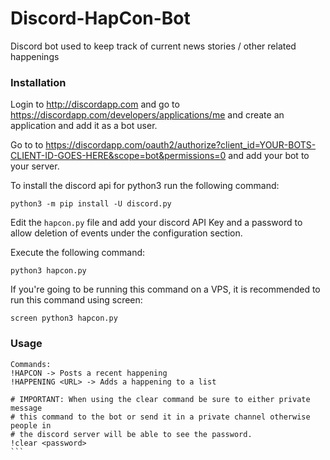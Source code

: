 # Discord-HapCon-Bot
Discord bot used to keep track of current news stories / other related happenings

### Installation
Login to http://discordapp.com and go to https://discordapp.com/developers/applications/me and create an application and add it as a bot user.

Go to to https://discordapp.com/oauth2/authorize?client_id=YOUR-BOTS-CLIENT-ID-GOES-HERE&scope=bot&permissions=0 and add your bot to your server.

To install the discord api for python3 run the following command:
```
python3 -m pip install -U discord.py
```

Edit the `hapcon.py` file and add your discord API Key and a password to allow deletion of events under the configuration section.

Execute the following command:
```
python3 hapcon.py
```

If you're going to be running this command on a VPS, it is recommended to run this command using screen:
```
screen python3 hapcon.py
```


### Usage
````
Commands:
!HAPCON -> Posts a recent happening
!HAPPENING <URL> -> Adds a happening to a list

# IMPORTANT: When using the clear command be sure to either private message 
# this command to the bot or send it in a private channel otherwise people in 
# the discord server will be able to see the password.
!clear <password>     
```
